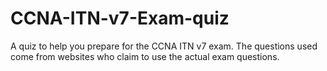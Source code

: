 # CCNA-ITN-v7-Exam-quiz
A quiz to help you  prepare for the CCNA ITN v7 exam. The questions used come from websites who claim to use the actual exam questions.
